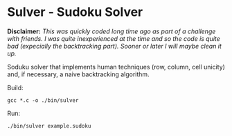 Sulver - Sudoku Solver
=============

**Disclaimer:** *This was quickly coded long time ago as part of a challenge with friends. I was quite inexperienced at the time and so the code is quite bad (expecially the backtracking part). Sooner or later I will maybe clean it up.*

Soduku solver that implements human techniques (row, column, cell unicity) and, if necessary, a naive backtracking algorithm.

Build:
```
gcc *.c -o ./bin/sulver
```

Run:
```
./bin/sulver example.sudoku
```


